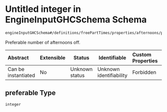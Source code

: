 # Untitled integer in EngineInputGHCSchema Schema

```txt
engineInputGHCSchema#/definitions/freePartTimes/properties/afternoons/properties/preferable
```

Preferable number of afternoons off.


| Abstract            | Extensible | Status         | Identifiable            | Custom Properties | Additional Properties | Access Restrictions | Defined In                                                         |
| :------------------ | ---------- | -------------- | ----------------------- | :---------------- | --------------------- | ------------------- | ------------------------------------------------------------------ |
| Can be instantiated | No         | Unknown status | Unknown identifiability | Forbidden         | Allowed               | none                | [ghc.schema.json\*](../out/ghc.schema.json "open original schema") |

## preferable Type

`integer`
